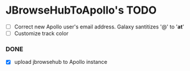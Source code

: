 # JBrowseHubToApollo's TODO

- [ ] Correct new Apollo user's email address. Galaxy santitizes '@' to '__at__' 
- [ ] Customize track color

### DONE


- [x] upload jbrowsehub to Apollo instance
